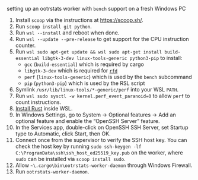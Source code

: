 setting up an ootrstats worker with `bench` support on a fresh Windows PC

1. Install `scoop` via the instructions at <https://scoop.sh/>.
2. Run `scoop install git python`.
3. Run `wsl --install` and reboot when done.
4. Run `wsl --update --pre-release` to get support for the CPU instruction counter.
5. Run `wsl sudo apt-get update && wsl sudo apt-get install build-essential libgtk-3-dev linux-tools-generic python3-pip` to install:
    * `gcc` (`build-essential`) which is required by cargo
    * `libgtk-3-dev` which is required for [`rfd`](https://docs.rs/rfd)
    * `perf` (`linux-tools-generic`) which is used by the `bench` subcommand
    * `pip` (`python3-pip`) which is used by the RSL script
6. Symlink `/usr/lib/linux-tools/*-generic/perf` into your WSL `PATH`.
7. Run `wsl sudo sysctl -w kernel.perf_event_paranoid=0` to allow `perf` to count instructions.
8. [Install Rust](https://www.rust-lang.org/tools/install) inside WSL.
9. In Windows Settings, go to System → Optional features → Add an optional feature and enable the “OpenSSH Server” feature.
10. In the Services app, double-click on OpenSSH SSH Server, set Startup type to Automatic, click Start, then OK.
11. Connect once from the supervisor to verify the SSH host key. You can check the host key by running `sudo ssh-keygen -lf C:\ProgramData\ssh\ssh_host_ed25519_key.pub` on the worker, where `sudo` can be installed via `scoop install sudo`.
12. Allow `~\.cargo\bin\ootrstats-worker-daemon` through Windows Firewall.
13. Run `ootrstats-worker-daemon`.
